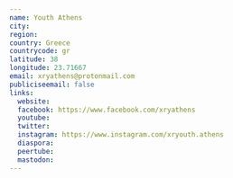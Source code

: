 ```yaml
---
name: Youth Athens
city:
region:
country: Greece
countrycode: gr
latitude: 38
longitude: 23.71667
email: xryathens@protonmail.com
publiciseemail: false
links:
  website:
  facebook: https://www.facebook.com/xryathens
  youtube:
  twitter:
  instagram: https://www.instagram.com/xryouth.athens
  diaspora:
  peertube:
  mastodon:
---
```

